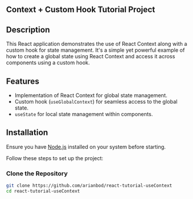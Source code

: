 ## Context + Custom Hook Tutorial Project

## Description

This React application demonstrates the use of React Context along with a custom hook for state management. It's a simple yet powerful example of how to create a global state using React Context and access it across components using a custom hook.

## Features

- Implementation of React Context for global state management.
- Custom hook (`useGlobalContext`) for seamless access to the global state.
- `useState` for local state management within components.

## Installation

Ensure you have [Node.js](https://nodejs.org/) installed on your system before starting.

Follow these steps to set up the project:

### Clone the Repository

```bash
git clone https://github.com/arianbod/react-tutorial-useContext
cd react-tutorial-useContext
